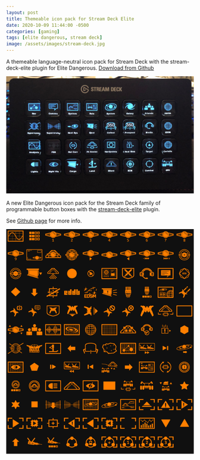 ```yaml
---
layout: post
title: Themeable icon pack for Stream Deck Elite
date: 2020-10-09 11:44:00 -0500
categories: [gaming]
tags: [elite dangerous, stream deck]
image: /assets/images/stream-deck.jpg
---
```

A themeable language-neutral icon pack for Stream Deck with the stream-deck-elite plugin for Elite Dangerous. [Download from Github](https://github.com/Ordo-Corona-Stellarum/streamdeck-elite-icons)

<!--more-->

![stream-deck-elite](/assets/images/stream-deck.jpg)

A new Elite Dangerous icon pack for the Stream Deck family of programmable button boxes with the [stream-deck-elite](https://github.com/mhwlng/streamdeck-elite) plugin.

See [Github page](https://github.com/Ordo-Corona-Stellarum/streamdeck-elite-icons) for more info.

![Sidewinder OrangeTheme](/assets/images/Sidewinder%20Orange.png)